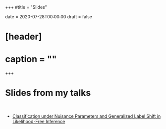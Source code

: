 +++
#title = "Slides"

date = 2020-07-28T00:00:00
draft = false

# [header]
# caption = ""
+++

# Slides from my talks
<br>

- [Classification under Nuisance Parameters and Generalized Label Shift in Likelihood-Free Inference](../slides/gls_sinape.pdf)
